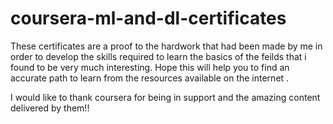# coursera-ml-and-dl-certificates

These certificates are a proof to the hardwork that had been made by me in order to develop the skills required to learn the basics of the feilds that i found to be very much interesting.
Hope this will help you to find an accurate path to learn from the resources available on the internet .

I would like to thank coursera for being in support and the amazing content delivered by them!!
